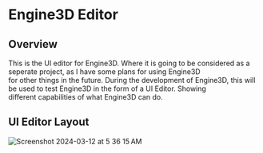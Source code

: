 # Engine3D Editor

## Overview
This is the UI editor for Engine3D. Where it is going to be considered as a seperate project, as I have some plans for using Engine3D \
for other things in the future. During the development of Engine3D, this will be used to test Engine3D in the form of a UI Editor. Showing \
different capabilities of what Engine3D can do.

## UI Editor Layout
![Screenshot 2024-03-12 at 5 36 15 AM](https://github.com/SpinnerX/Engine3D-Editor/assets/56617292/fd0f8aa1-aeb7-441b-bd12-21aead8600dd)
